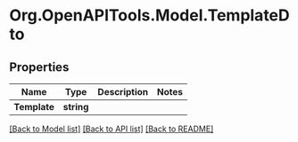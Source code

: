 # Org.OpenAPITools.Model.TemplateDto

## Properties

Name | Type | Description | Notes
------------ | ------------- | ------------- | -------------
**Template** | **string** |  | 

[[Back to Model list]](../../README.md#documentation-for-models) [[Back to API list]](../../README.md#documentation-for-api-endpoints) [[Back to README]](../../README.md)

